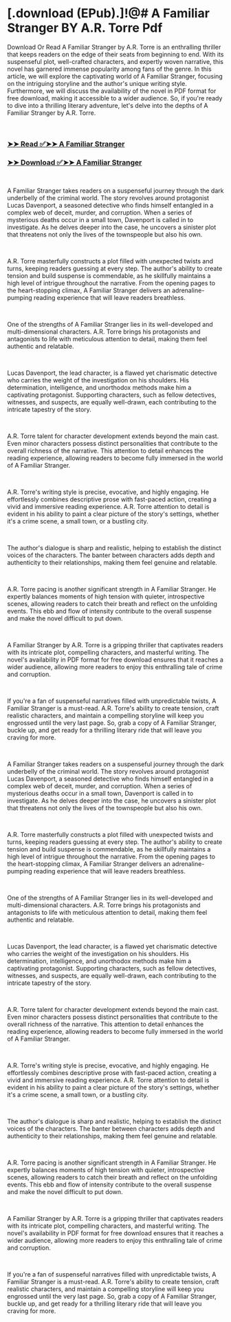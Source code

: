 # [.download (EPub).]!@# A Familiar Stranger BY A.R. Torre Pdf

<p>Download Or Read A Familiar Stranger by A.R. Torre is an enthralling thriller that keeps readers on the edge of their seats from beginning to end. With its suspenseful plot, well-crafted characters, and expertly woven narrative, this novel has garnered immense popularity among fans of the genre. In this article, we will explore the captivating world of A Familiar Stranger, focusing on the intriguing storyline and the author's unique writing style. Furthermore, we will discuss the availability of the novel in PDF format for free download, making it accessible to a wider audience. So, if you're ready to dive into a thrilling literary adventure, let's delve into the depths of A Familiar Stranger by A.R. Torre.</p>
<p>&nbsp;</p>

### [➤➤ Read ✅➤➤ A Familiar Stranger](https://thehelpfulbooks.blogspot.com/id/59964527)

### [➤➤ Download ✅➤➤ A Familiar Stranger](https://thehelpfulbooks.blogspot.com/id/59964527)

<p>&nbsp;</p>
<p>A Familiar Stranger takes readers on a suspenseful journey through the dark underbelly of the criminal world. The story revolves around protagonist Lucas Davenport, a seasoned detective who finds himself entangled in a complex web of deceit, murder, and corruption. When a series of mysterious deaths occur in a small town, Davenport is called in to investigate. As he delves deeper into the case, he uncovers a sinister plot that threatens not only the lives of the townspeople but also his own.</p>
<p>&nbsp;</p>
<p>A.R. Torre masterfully constructs a plot filled with unexpected twists and turns, keeping readers guessing at every step. The author's ability to create tension and build suspense is commendable, as he skillfully maintains a high level of intrigue throughout the narrative. From the opening pages to the heart-stopping climax, A Familiar Stranger delivers an adrenaline-pumping reading experience that will leave readers breathless.</p>
<p>&nbsp;</p>
<p>One of the strengths of A Familiar Stranger lies in its well-developed and multi-dimensional characters. A.R. Torre brings his protagonists and antagonists to life with meticulous attention to detail, making them feel authentic and relatable.</p>
<p>&nbsp;</p>
<p>Lucas Davenport, the lead character, is a flawed yet charismatic detective who carries the weight of the investigation on his shoulders. His determination, intelligence, and unorthodox methods make him a captivating protagonist. Supporting characters, such as fellow detectives, witnesses, and suspects, are equally well-drawn, each contributing to the intricate tapestry of the story.</p>
<p>&nbsp;</p>
<p>A.R. Torre talent for character development extends beyond the main cast. Even minor characters possess distinct personalities that contribute to the overall richness of the narrative. This attention to detail enhances the reading experience, allowing readers to become fully immersed in the world of A Familiar Stranger.</p>
<p>&nbsp;</p>
<p>A.R. Torre's writing style is precise, evocative, and highly engaging. He effortlessly combines descriptive prose with fast-paced action, creating a vivid and immersive reading experience. A.R. Torre attention to detail is evident in his ability to paint a clear picture of the story's settings, whether it's a crime scene, a small town, or a bustling city.</p>
<p>&nbsp;</p>
<p>The author's dialogue is sharp and realistic, helping to establish the distinct voices of the characters. The banter between characters adds depth and authenticity to their relationships, making them feel genuine and relatable.</p>
<p>&nbsp;</p>
<p>A.R. Torre pacing is another significant strength in A Familiar Stranger. He expertly balances moments of high tension with quieter, introspective scenes, allowing readers to catch their breath and reflect on the unfolding events. This ebb and flow of intensity contribute to the overall suspense and make the novel difficult to put down.</p>
<p>&nbsp;</p>
<p>A Familiar Stranger by A.R. Torre is a gripping thriller that captivates readers with its intricate plot, compelling characters, and masterful writing. The novel's availability in PDF format for free download ensures that it reaches a wider audience, allowing more readers to enjoy this enthralling tale of crime and corruption.</p>
<p>&nbsp;</p>
<p>If you're a fan of suspenseful narratives filled with unpredictable twists, A Familiar Stranger is a must-read. A.R. Torre's ability to create tension, craft realistic characters, and maintain a compelling storyline will keep you engrossed until the very last page. So, grab a copy of A Familiar Stranger, buckle up, and get ready for a thrilling literary ride that will leave you craving for more.</p>
<p>&nbsp;</p>
<p>A Familiar Stranger takes readers on a suspenseful journey through the dark underbelly of the criminal world. The story revolves around protagonist Lucas Davenport, a seasoned detective who finds himself entangled in a complex web of deceit, murder, and corruption. When a series of mysterious deaths occur in a small town, Davenport is called in to investigate. As he delves deeper into the case, he uncovers a sinister plot that threatens not only the lives of the townspeople but also his own.</p>
<p>&nbsp;</p>
<p>A.R. Torre masterfully constructs a plot filled with unexpected twists and turns, keeping readers guessing at every step. The author's ability to create tension and build suspense is commendable, as he skillfully maintains a high level of intrigue throughout the narrative. From the opening pages to the heart-stopping climax, A Familiar Stranger delivers an adrenaline-pumping reading experience that will leave readers breathless.</p>
<p>&nbsp;</p>
<p>One of the strengths of A Familiar Stranger lies in its well-developed and multi-dimensional characters. A.R. Torre brings his protagonists and antagonists to life with meticulous attention to detail, making them feel authentic and relatable.</p>
<p>&nbsp;</p>
<p>Lucas Davenport, the lead character, is a flawed yet charismatic detective who carries the weight of the investigation on his shoulders. His determination, intelligence, and unorthodox methods make him a captivating protagonist. Supporting characters, such as fellow detectives, witnesses, and suspects, are equally well-drawn, each contributing to the intricate tapestry of the story.</p>
<p>&nbsp;</p>
<p>A.R. Torre talent for character development extends beyond the main cast. Even minor characters possess distinct personalities that contribute to the overall richness of the narrative. This attention to detail enhances the reading experience, allowing readers to become fully immersed in the world of A Familiar Stranger.</p>
<p>&nbsp;</p>
<p>A.R. Torre's writing style is precise, evocative, and highly engaging. He effortlessly combines descriptive prose with fast-paced action, creating a vivid and immersive reading experience. A.R. Torre attention to detail is evident in his ability to paint a clear picture of the story's settings, whether it's a crime scene, a small town, or a bustling city.</p>
<p>&nbsp;</p>
<p>The author's dialogue is sharp and realistic, helping to establish the distinct voices of the characters. The banter between characters adds depth and authenticity to their relationships, making them feel genuine and relatable.</p>
<p>&nbsp;</p>
<p>A.R. Torre pacing is another significant strength in A Familiar Stranger. He expertly balances moments of high tension with quieter, introspective scenes, allowing readers to catch their breath and reflect on the unfolding events. This ebb and flow of intensity contribute to the overall suspense and make the novel difficult to put down.</p>
<p>&nbsp;</p>
<p>A Familiar Stranger by A.R. Torre is a gripping thriller that captivates readers with its intricate plot, compelling characters, and masterful writing. The novel's availability in PDF format for free download ensures that it reaches a wider audience, allowing more readers to enjoy this enthralling tale of crime and corruption.</p>
<p>&nbsp;</p>
<p>If you're a fan of suspenseful narratives filled with unpredictable twists, A Familiar Stranger is a must-read. A.R. Torre's ability to create tension, craft realistic characters, and maintain a compelling storyline will keep you engrossed until the very last page. So, grab a copy of A Familiar Stranger, buckle up, and get ready for a thrilling literary ride that will leave you craving for more.</p>
<p>&nbsp;</p>
